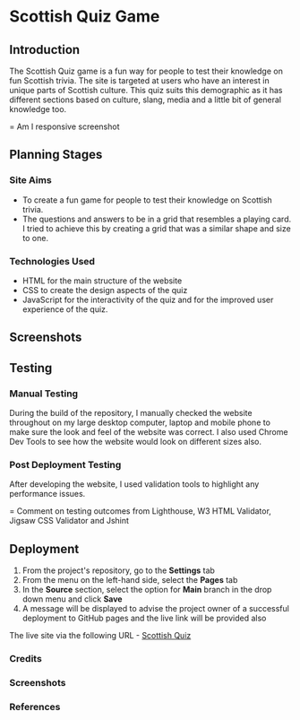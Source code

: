# Scottish Quiz Game

## Introduction

The Scottish Quiz game is a fun way for people to test their knowledge on fun Scottish trivia. The site is targeted at users who have an interest in unique parts of Scottish culture. This quiz suits this demographic as it has different sections based on culture, slang, media and a little bit of general knowledge too.

= Am I responsive screenshot

## Planning Stages

### Site Aims

- To create a fun game for people to test their knowledge on Scottish trivia.
- The questions and answers to be in a grid that resembles a playing card. I tried to achieve this by creating a grid that was a similar shape and size to one.
  
### Technologies Used

- HTML for the main structure of the website
- CSS to create the design aspects of the quiz
- JavaScript for the interactivity of the quiz and for the improved user experience of the quiz.

## Screenshots

## Testing

### Manual Testing

During the build of the repository, I manually checked the website throughout on my large desktop computer, laptop and mobile phone to make sure the look and feel of the website was correct. I also used Chrome Dev Tools to see how the website would look on different sizes also.

### Post Deployment Testing

After developing the website, I used validation tools to highlight any performance issues.

= Comment on testing outcomes from Lighthouse, W3 HTML Validator, Jigsaw CSS Validator and Jshint


## Deployment

1. From the project's repository, go to the **Settings** tab
2. From the menu on the left-hand side, select the **Pages** tab
3. In the **Source** section, select the option for **Main** branch in the drop down menu and click **Save**
4. A message will be displayed to advise the project owner of a successful deployment to GitHub pages and the live link will be provided also

The live site via the following URL - [Scottish Quiz](https://justkirst.github.io/scottish-quiz/)

### Credits

### Screenshots

### References